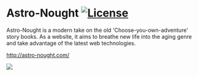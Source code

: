 # Astro-Nought [![License](https://img.shields.io/badge/license-MIT-brightgreen.svg)](https://github.com/Lycanstrife/astro-nought/blob/master/LICENSE/)

Astro-Nought is a modern take on the old 'Choose-you-own-adventure' story books. As a website, it aims to breathe new life into the aging genre and take advantage of the latest web technologies.

<http://astro-nought.com/>

![](concepts.jpg?raw=true)